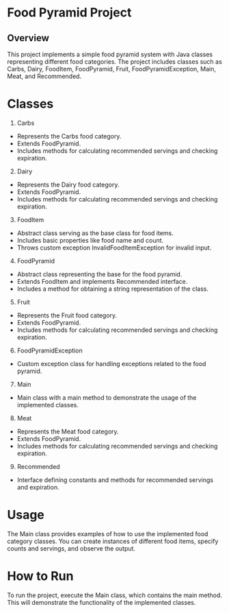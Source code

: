# Food Pyramid Project
## Overview
This project implements a simple food pyramid system with Java classes representing different food categories. The project includes classes such as Carbs, Dairy, FoodItem, FoodPyramid, Fruit, FoodPyramidException, Main, Meat, and Recommended.

# Classes
1. Carbs
- Represents the Carbs food category.
- Extends FoodPyramid.
- Includes methods for calculating recommended servings and checking expiration.
2. Dairy
- Represents the Dairy food category.
- Extends FoodPyramid.
- Includes methods for calculating recommended servings and checking expiration.
3. FoodItem
- Abstract class serving as the base class for food items.
- Includes basic properties like food name and count.
- Throws custom exception InvalidFoodItemException for invalid input.
4. FoodPyramid
- Abstract class representing the base for the food pyramid.
- Extends FoodItem and implements Recommended interface.
- Includes a method for obtaining a string representation of the class.
5. Fruit
- Represents the Fruit food category.
- Extends FoodPyramid.
- Includes methods for calculating recommended servings and checking expiration.
6. FoodPyramidException
- Custom exception class for handling exceptions related to the food pyramid.
7. Main
- Main class with a main method to demonstrate the usage of the implemented classes.
8. Meat
- Represents the Meat food category.
- Extends FoodPyramid.
- Includes methods for calculating recommended servings and checking expiration.
9. Recommended
- Interface defining constants and methods for recommended servings and expiration.

# Usage
The Main class provides examples of how to use the implemented food category classes. You can create instances of different food items, specify counts and servings, and observe the output.

# How to Run
To run the project, execute the Main class, which contains the main method. This will demonstrate the functionality of the implemented classes.

